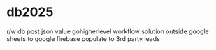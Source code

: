 # db2025
r/w db post json value
gohigherlevel workflow solution outside google sheets to google firebase populate to 3rd party leads
